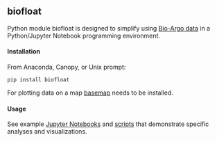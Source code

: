 biofloat
--------


Python module biofloat is designed to simplify using 
[Bio-Argo data](https://en.wikipedia.org/wiki/Argo_(oceanography)) 
in a Python/Jupyter Notebook programming environment.

#### Installation

From Anaconda, Canopy, or Unix prompt:

    pip install biofloat

For plotting data on a map [basemap](http://matplotlib.org/basemap/users/installing.html) needs to be installed.

#### Usage

See example [Jupyter Notebooks](notebooks) and [scripts](scripts) that demonstrate specific analyses and 
visualizations.

